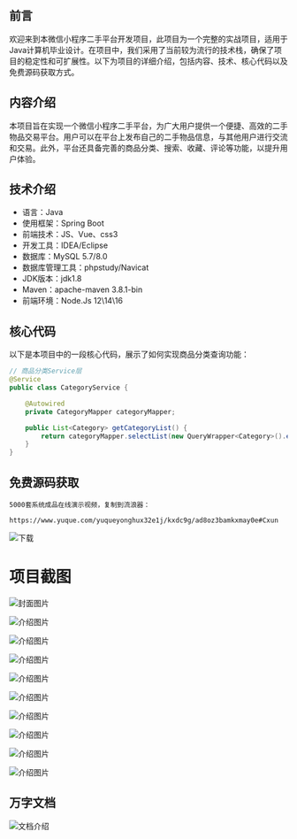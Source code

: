 ## 前言

欢迎来到本微信小程序二手平台开发项目，此项目为一个完整的实战项目，适用于Java计算机毕业设计。在项目中，我们采用了当前较为流行的技术栈，确保了项目的稳定性和可扩展性。以下为项目的详细介绍，包括内容、技术、核心代码以及免费源码获取方式。

## 内容介绍

本项目旨在实现一个微信小程序二手平台，为广大用户提供一个便捷、高效的二手物品交易平台。用户可以在平台上发布自己的二手物品信息，与其他用户进行交流和交易。此外，平台还具备完善的商品分类、搜索、收藏、评论等功能，以提升用户体验。

## 技术介绍

- 语言：Java
- 使用框架：Spring Boot
- 前端技术：JS、Vue、css3
- 开发工具：IDEA/Eclipse
- 数据库：MySQL 5.7/8.0
- 数据库管理工具：phpstudy/Navicat
- JDK版本：jdk1.8
- Maven：apache-maven 3.8.1-bin
- 前端环境：Node.Js 12\14\16

## 核心代码

以下是本项目中的一段核心代码，展示了如何实现商品分类查询功能：

```java
// 商品分类Service层
@Service
public class CategoryService {

    @Autowired
    private CategoryMapper categoryMapper;

    public List<Category> getCategoryList() {
        return categoryMapper.selectList(new QueryWrapper<Category>().eq("status", 1));
    }
}
```

## 免费源码获取

```
5000套系统成品在线演示视频，复制到流浪器： 
```
```
https://www.yuque.com/yuqueyonghux32e1j/kxdc9g/ad8oz3bamkxmay0e#Cxun
```
![下载](https://img12.360buyimg.com/ddimg/jfs/t1/339687/11/1349/28408/68ad865fF412d7877/adaa650483a100f2.jpg)

# 项目截图

![封面图片](https://img11.360buyimg.com/ddimg/jfs/t1/328060/12/17279/98875/68bdaa0bFafee3991/9498e90a48d67369.jpg)

![介绍图片](https://img12.360buyimg.com/ddimg/jfs/t1/338774/24/7665/31839/68bda9e2F4fb0f6d0/61ba45e843c46699.jpg)

![介绍图片](https://img12.360buyimg.com/ddimg/jfs/t1/329297/25/10677/10212/68bda9e3F8da68ae5/60178b770f2a482b.jpg)

![介绍图片](https://img14.360buyimg.com/ddimg/jfs/t1/348558/1/760/15830/68bda9e4Fdc2f83aa/30544340a89d2a7c.jpg)

![介绍图片](https://img14.360buyimg.com/ddimg/jfs/t1/328290/39/17503/17879/68bda9e4Fe2552c02/ac7afc11c1af39bb.jpg)

![介绍图片](https://img12.360buyimg.com/ddimg/jfs/t1/346005/26/791/16013/68bda9e5F3c70d883/ca5f0c70ef5e84f1.jpg)

![介绍图片](https://img14.360buyimg.com/ddimg/jfs/t1/327929/37/17196/15348/68bda9e6F0966f43d/0d76ce00f3f06982.jpg)

![介绍图片](https://img11.360buyimg.com/ddimg/jfs/t1/348411/17/721/24581/68bda9e7Fb79d458b/364b5c2796412ab8.jpg)

![介绍图片](https://img12.360buyimg.com/ddimg/jfs/t1/346373/38/724/55476/68bda9e7F5df15033/a413a57a8ebbc91e.jpg)

![介绍图片](https://img12.360buyimg.com/ddimg/jfs/t1/326183/31/17276/23258/68bda9e8F68f39cdc/48d79191300ff1f7.jpg)


## 万字文档
![文档介绍](https://img14.360buyimg.com/ddimg/jfs/t1/338393/1/3576/156947/68b1ad0cF74dc525c/ff9cd6c574295685.jpg)
